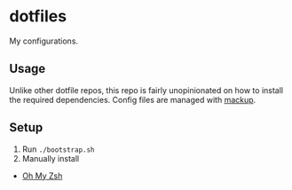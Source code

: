 # dotfiles

My configurations.

## Usage

Unlike other dotfile repos, this repo is fairly unopinionated on how to install the required dependencies. Config files are managed with [mackup](https://github.com/lra/mackup).

## Setup

1. Run `./bootstrap.sh`
2. Manually install
  - [Oh My Zsh](https://ohmyz.sh/)

